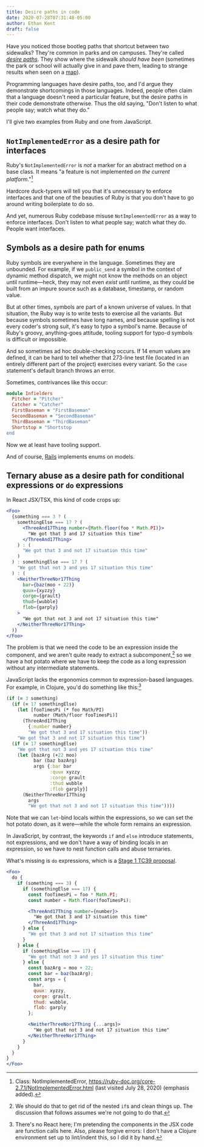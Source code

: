```yaml
---
title: Desire paths in code
date: 2020-07-28T07:31:48-05:00
author: Ethan Kent
draft: false
---
```


Have you noticed those bootleg paths that shortcut between two sidewalks?
They're common in parks and on campuses. They're called [_desire
paths_](https://en.wikipedia.org/wiki/Desire_path). They show where the
sidewalk _should have been_ (sometimes the park or school will actually give
in and pave them, leading to strange results when seen on a
[map](https://www.google.com/maps/@35.912851,-79.052018,423m/data=!3m1!1e3)).

Programming languages have desire paths, too, and I'd argue they demonstrate
shortcomings in those languages. Indeed, people often claim that a language
doesn't need a particular feature, but the desire paths in their code
demonstrate otherwise. Thus the old saying, "Don't listen to what people say;
watch what they do."

I'll give two examples from Ruby and one from JavaScript.

## `NotImplementedError` as a desire path for interfaces

Ruby's `NotImplementedError` is _not_ a marker for an abstract method on a
base class. It means "a feature is not implemented _on the current
platform_."[^meaning]

[^meaning]: Class: NotImplementedError, https://ruby-doc.org/core-2.7.1/NotImplementedError.html (last visited July 28, 2020) (emphasis added).

Hardcore duck-typers will tell you that it's unnecessary to enforce
interfaces and that one of the beauties of Ruby is that you don't have to go
around writing boilerplate to do so.

And yet, numerous Ruby codebase misuse `NotImplementedError` as a way to
enforce interfaces. Don't listen to what people say; watch what they do.
People want interfaces.

## Symbols as a desire path for enums

Ruby symbols are everywhere in the language. Sometimes they are unbounded.
For example, if we `public_send` a symbol in the context of dynamic method
dispatch, we might not know the methods on an object until runtime—heck, they
may not even _exist_ until runtime, as they could be built from an impure
source such as a database, timestamp, or random value.

But at other times, symbols are part of a known universe of values. In that
situation, the Ruby way is to write tests to exercise all the variants. But
because symbols sometimes have long names, and because spelling is not every
coder's strong suit, it's easy to typo a symbol's name. Because of Ruby's
groovy, anything-goes attitude, tooling support for typo-d symbols is
difficult or impossible.

And so sometimes ad hoc double-checking occurs. If 14 enum values are
defined, it can be hard to tell whether that 273-line test file (located in
an entirely different part of the project) exercises every variant. So the
`case` statement's default branch throws an error.

Sometimes, contrivances like this occur:

```ruby
module Infielders
  Pitcher = "Pitcher"
  Catcher = "Catcher"
  FirstBaseman = "FirstBaseman"
  SecondBaseman = "SecondBaseman"
  ThirdBaseman = "ThirdBaseman"
  Shortstop = "Shortstop
end
```

Now we at least have tooling support.

And of course,
[Rails](https://api.rubyonrails.org/v5.2.3/classes/ActiveRecord/Enum.html)
implements enums on models.

## Ternary abuse as a desire path for conditional expressions or `do` expressions

In React JSX/TSX, this kind of code crops up:

```jsx
<Foo>
  {something === 3 ? (
    somethingElse === 17 ? (
      <ThreeAnd17Thing number={Math.floor(foo * Math.PI)}>
        "We got that 3 and 17 situation this time"
      </ThreeAnd17Thing>
    ) : (
      "We got that 3 and not 17 situation this time"
    )
  ) : somethingElse === 17 ? (
    "We got that not 3 and yes 17 situation this time"
  ) : (
    <NeitherThreeNor17Thing
      bar={baz(moo + 22)}
      quux={xyzzy}
      corge={grault}
      thud={wubble}
      flob={garply}
    >
      "We got that not 3 and not 17 situation this time"
    </NeitherThreeNor17Thing>
  )}
</Foo>
```

The problem is that we need the code to be an expression inside the
component, and we aren't quite ready to extract a subcomponent,[^should] so
we have a hot potato where we have to keep the code as a long expression
without any intermediate statements.

[^should]: We should do that to get rid of the nested `if`s and clean things up. The discussion that follows assumes we're not going to do that.

JavaScript lacks the ergonomics common to expression-based languages. For
example, in Clojure, you'd do something like this:[^clojure]

[^clojure]: There's no React here; I'm pretending the components in the JSX code are function calls here. Also, please forgive errors: I don't have a Clojure environment set up to lint/indent this, so I did it by hand.

```clojure
(if (= 3 something)
  (if (= 17 somethingElse)
    (let [fooTimesPi (* foo Math/PI)
          number (Math/floor fooTimesPi)]
      (ThreeAnd17Thing
        {:number number}
        "We got that 3 and 17 situation this time"))
    "We got that 3 and not 17 situation this time")
  (if (= 17 somethingElse)
    "We got that not 3 and yes 17 situation this time"
    (let [bazArg (+22 moo)
          bar (baz bazArg)
          args {:bar bar
                :quux xyzzy
                :corge grault
                :thud wubble
                :flob garply}]
      (NeitherThreeNor17Thing
        args
        "We got that not 3 and not 17 situation this time"))))
```

Note that we can `let`-bind locals within the expressions, so we can set the
hot potato down, as it were—while the whole form remains an expression.

In JavaScript, by contrast, the keywords `if` and `else` introduce statements, not
expressions, and we don't have a way of binding locals in an expression, so
we have to nest function calls and abuse ternaries.

What's missing is `do` expressions, which is a [Stage 1 TC39
proposal](https://github.com/tc39/proposal-do-expressions).

```jsx
<Foo>
  do {
    if (something === 3) {
      if (somethingElse === 17) {
        const fooTimesPi = foo * Math.PI;
        const number = Math.floor(fooTimesPi);

        <ThreeAnd17Thing number={number}>
          "We got that 3 and 17 situation this time"
        </ThreeAnd17Thing>
      } else {
        "We got that 3 and not 17 situation this time"
      }
    } else {
      if (somethingElse === 17) {
        "We got that not 3 and yes 17 situation this time"
      } else {
        const bazArg = moo + 22;
        const bar = baz(bazArg);
        const args = {
          bar,
          quux: xyzzy,
          corge: grault,
          thud: wubble,
          flob: garply
        };

        <NeitherThreeNor17Thing {...args}>
          "We got that not 3 and not 17 situation this time"
        </NeitherThreeNor17Thing>
      }
    }
  }
}
</Foo>
```
